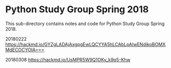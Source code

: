 # Python Study Group Spring 2018

This sub-directory contains notes and code for Python Study Group Spring 2018. 

20180222
https://hackmd.io/GYZgLADAjAxgpgEwLQCYYA5hLCAbLpAIwENdikoBOMXMdECOCYOIA===

20180308
https://hackmd.io/UsMPR5W9Q1OKy_k9q5-Khw